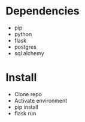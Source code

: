 
# Dependencies

- pip
- python
- flask
- postgres
- sql alchemy

# Install

- Clone repo
- Activate environment
- pip install
- flask run